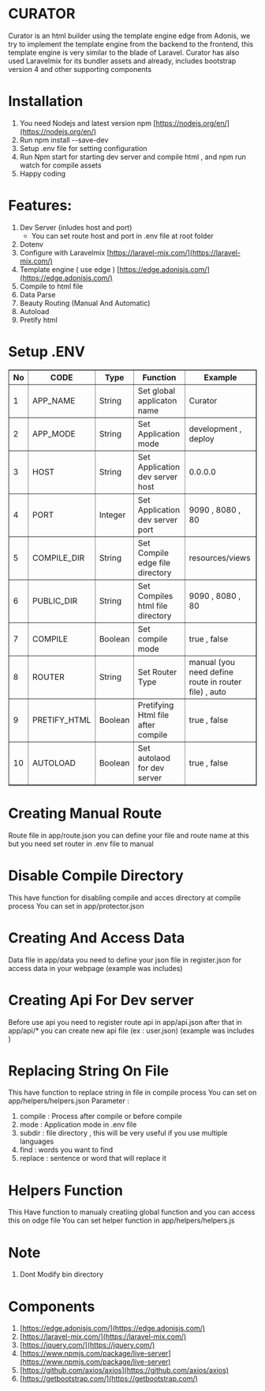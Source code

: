# **CURATOR**
Curator is an html builder using the template engine edge from Adonis, we try to implement the template engine from the backend to the frontend, this template engine is very similar to the blade of Laravel.
Curator has also used Laravelmix for its bundler assets and already, includes bootstrap version 4 and other supporting components  

  # Installation
  1. You need Nodejs and latest version npm  [https://nodejs.org/en/](https://nodejs.org/en/)
  2. Run npm install --save-dev
  3. Setup .env file for setting configuration 
  4. Run Npm start for starting dev server and compile html  , and npm run watch for compile assets 
  5.  Happy coding
   
  
  # Features:
 1. Dev Server (inludes host and port) 
	  - You can set route host and port in .env file at root folder 
 2. Dotenv 
 3. Configure with Laravelmix [https://laravel-mix.com/](https://laravel-mix.com/)
 4. Template engine ( use edge ) [https://edge.adonisjs.com/](https://edge.adonisjs.com/)
 5. Compile to html file
 6. Data Parse
 7. Beauty Routing  (Manual And Automatic)
 8. Autoload 
 9. Pretify html

# Setup .ENV
<table border="1"> 
	 <thead>
	 	<th>No</th>
		<th>CODE</th>
		<th>Type</th>
		<th>Function </th>
		<th>Example</th>
	</thead>
	<tbody>
	    <tr>
	         <td>1</td>
			 <td>APP_NAME</td>
			 <td>String</td>
			 <td>Set global applicaton name</td>
			 <td>Curator</td>
	</tr>
	<tr>
	         <td>2</td>
			 <td>APP_MODE</td>
			 <td>String</td>
			 <td>Set  Application mode</td>
			 <td>development , deploy</td>
	</tr>
	<tr>
	         <td>3</td>
			 <td>HOST</td>
			 <td>String</td>
			 <td>Set  Application dev server host </td>
			 <td>0.0.0.0</td>
	</tr>
	<tr>
			<td>4</td>
			 <td>PORT</td>
			 <td>Integer</td>
			 <td>Set Application dev server port</td>
			 <td>9090 , 8080 , 80</td>
	</tr>
	<tr>
			<td>5</td>
			 <td>COMPILE_DIR</td>
			 <td>String</td>
			 <td>Set Compile edge file directory</td>
			 <td>resources/views</td>
	</tr>
	<tr>
			<td>6</td>
			 <td>PUBLIC_DIR</td>
			 <td>String</td>
			 <td>Set Compiles html file directory</td>
			 <td>9090 , 8080 , 80</td>
	</tr>
	<tr>
			<td>7</td>
			 <td>COMPILE</td>
			 <td>Boolean</td>
			 <td>Set compile mode </td>
			 <td>true , false</td>
	</tr>
	<tr>
        	<td>8</td>
			 <td>ROUTER </td>
			 <td>String</td>
			 <td>Set Router Type</td>
			 <td>manual  (you need define route in router file) , auto</td>
	</tr>
		<tr>
        	 <td>9</td>
			 <td>PRETIFY_HTML</td>
			 <td>Boolean</td>
			 <td>Pretifying Html file after compile </td>
			 <td>true , false</td>
	</tr>
	<tr>
        	<td>10</td>
			 <td>AUTOLOAD </td>
			 <td>Boolean</td>
			 <td>Set autolaod for dev server</td>
			 <td>true , false</td>
	</tr>
</tbody>
</table>	

# Creating Manual Route
Route file in app/route.json
	you can define your file and route name at this 
	but you need set router in .env file to manual

# Disable Compile Directory
This have function for disabling compile and acces directory at compile process
You can set in app/protector.json 

# Creating And Access Data
 Data file in app/data you need to define your json file in register.json for access data in your webpage  (example was includes)

# Creating Api For Dev server
Before use api you need to register route api in app/api.json
after that in app/api/*  you can create new api file (ex : user.json)
(example was includes )

# Replacing String On File
This have function to replace string in file in compile process
You can set on app/helpers/helpers.json
Parameter : 
1. compile : Process after compile or before compile
2. mode   :  Application mode in .env file
3. subdir :  file directory , this will be very useful if you use multiple languages
4. find  : words you want to find
5. replace : sentence or word that will replace it


# Helpers Function
 This Have function to manualy creatiing global function and you can access this on odge file
 You can set  helper function in app/helpers/helpers.js
 

# Note
1. Dont Modify bin directory 

# Components

1. [https://edge.adonisjs.com/](https://edge.adonisjs.com/)
2.  [https://laravel-mix.com/](https://laravel-mix.com/)
3. [https://jquery.com/](https://jquery.com/)
4. [https://www.npmjs.com/package/live-server](https://www.npmjs.com/package/live-server)
5. [https://github.com/axios/axios](https://github.com/axios/axios)
6. [https://getbootstrap.com/](https://getbootstrap.com/)
 
 	 





